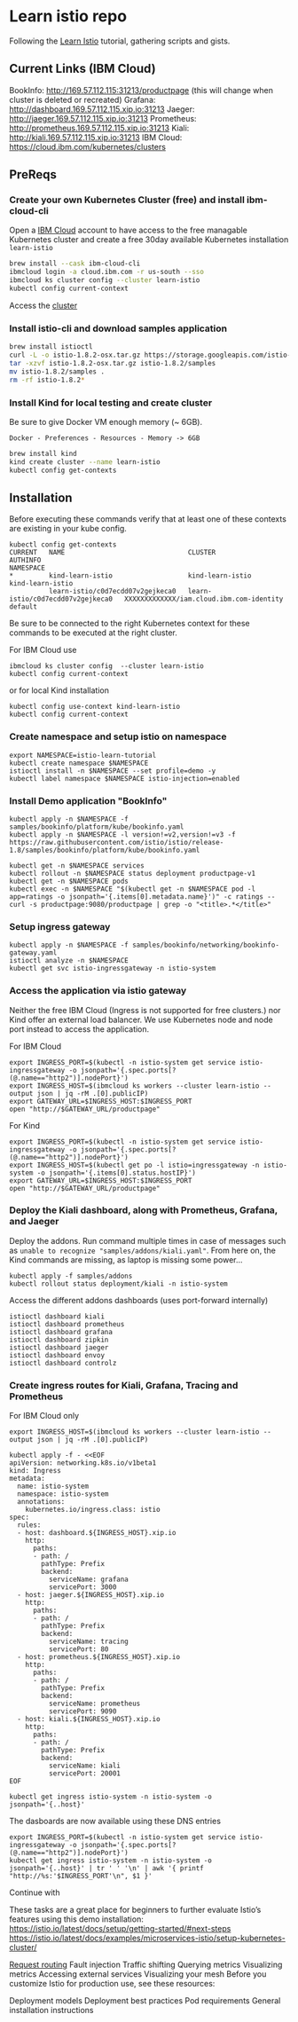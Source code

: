 # Learn istio repo
Following the [Learn Istio](https://istio.io/latest/docs/examples/microservices-istio/) tutorial, gathering scripts and gists.

## Current Links (IBM Cloud)
BookInfo: http://169.57.112.115:31213/productpage (this will change when cluster is deleted or recreated)
Grafana: http://dashboard.169.57.112.115.xip.io:31213
Jaeger: http://jaeger.169.57.112.115.xip.io:31213
Prometheus: http://prometheus.169.57.112.115.xip.io:31213
Kiali: http://kiali.169.57.112.115.xip.io:31213
IBM Cloud: https://cloud.ibm.com/kubernetes/clusters

## PreReqs
### Create your own Kubernetes Cluster (free) and install ibm-cloud-cli
Open a [IBM Cloud](https://cloud.ibm.com/docs/containers?topic=containers-getting-started) account to have access to the free managable Kubernetes cluster and create a free 30day available Kubernetes installation `learn-istio`

```sh
brew install --cask ibm-cloud-cli
ibmcloud login -a cloud.ibm.com -r us-south --sso 
ibmcloud ks cluster config --cluster learn-istio
kubectl config current-context
```

Access the [cluster](https://cloud.ibm.com/kubernetes/clusters)

### Install istio-cli and download samples application

```sh
brew install istioctl
curl -L -o istio-1.8.2-osx.tar.gz https://storage.googleapis.com/istio-release/releases/1.8.2/istio-1.8.2-osx.tar.gz
tar -xzvf istio-1.8.2-osx.tar.gz istio-1.8.2/samples
mv istio-1.8.2/samples .
rm -rf istio-1.8.2*
```


### Install Kind for local testing and create cluster
Be sure to give Docker VM enough memory (~ 6GB).

`Docker - Preferences - Resources - Memory -> 6GB`

```sh
brew install kind
kind create cluster --name learn-istio
kubectl config get-contexts
```


## Installation
Before executing these commands verify that at least one of these contexts are existing in your kube config.

```
kubectl config get-contexts
CURRENT   NAME                               CLUSTER                            AUTHINFO                                                                             NAMESPACE
*         kind-learn-istio                   kind-learn-istio                   kind-learn-istio                                                                     
          learn-istio/c0d7ecdd07v2gejkeca0   learn-istio/c0d7ecdd07v2gejkeca0   XXXXXXXXXXXXX/iam.cloud.ibm.com-identity   default
```


Be sure to be connected to the right Kubernetes context for these commands to be executed at the right cluster.

For IBM Cloud use

```
ibmcloud ks cluster config  --cluster learn-istio
kubectl config current-context
```

or for local Kind installation

```
kubectl config use-context kind-learn-istio
kubectl config current-context
```

### Create namespace and setup istio on namespace

```
export NAMESPACE=istio-learn-tutorial
kubectl create namespace $NAMESPACE
istioctl install -n $NAMESPACE --set profile=demo -y
kubectl label namespace $NAMESPACE istio-injection=enabled
```

### Install Demo application "BookInfo"

```
kubectl apply -n $NAMESPACE -f samples/bookinfo/platform/kube/bookinfo.yaml
kubectl apply -n $NAMESPACE -l version!=v2,version!=v3 -f https://raw.githubusercontent.com/istio/istio/release-1.8/samples/bookinfo/platform/kube/bookinfo.yaml

kubectl get -n $NAMESPACE services
kubectl rollout -n $NAMESPACE status deployment productpage-v1
kubectl get -n $NAMESPACE pods
kubectl exec -n $NAMESPACE "$(kubectl get -n $NAMESPACE pod -l app=ratings -o jsonpath='{.items[0].metadata.name}')" -c ratings -- curl -s productpage:9080/productpage | grep -o "<title>.*</title>"
```

### Setup ingress gateway

```
kubectl apply -n $NAMESPACE -f samples/bookinfo/networking/bookinfo-gateway.yaml
istioctl analyze -n $NAMESPACE
kubectl get svc istio-ingressgateway -n istio-system
```

### Access the application via istio gateway

Neither the free IBM Cloud (Ingress is not supported for free clusters.) nor Kind offer an external load balancer. We use Kubernetes node and node port instead to access the application.     

For IBM Cloud
```
export INGRESS_PORT=$(kubectl -n istio-system get service istio-ingressgateway -o jsonpath='{.spec.ports[?(@.name=="http2")].nodePort}')
export INGRESS_HOST=$(ibmcloud ks workers --cluster learn-istio --output json | jq -rM .[0].publicIP)
export GATEWAY_URL=$INGRESS_HOST:$INGRESS_PORT
open "http://$GATEWAY_URL/productpage"
```

For Kind
```
export INGRESS_PORT=$(kubectl -n istio-system get service istio-ingressgateway -o jsonpath='{.spec.ports[?(@.name=="http2")].nodePort}')
export INGRESS_HOST=$(kubectl get po -l istio=ingressgateway -n istio-system -o jsonpath='{.items[0].status.hostIP}')
export GATEWAY_URL=$INGRESS_HOST:$INGRESS_PORT
open "http://$GATEWAY_URL/productpage"
```


### Deploy the Kiali dashboard, along with Prometheus, Grafana, and Jaeger

Deploy the addons. Run command multiple times in case of messages such as `unable to recognize "samples/addons/kiali.yaml"`. From here on, the Kind commands are missing, as laptop is missing some power...

```
kubectl apply -f samples/addons
kubectl rollout status deployment/kiali -n istio-system
```

Access the different addons dashboards (uses port-forward internally)
```
istioctl dashboard kiali
istioctl dashboard prometheus
istioctl dashboard grafana
istioctl dashboard zipkin
istioctl dashboard jaeger
istioctl dashboard envoy
istioctl dashboard controlz
```

### Create ingress routes for Kiali, Grafana, Tracing and Prometheus

For IBM Cloud only

```
export INGRESS_HOST=$(ibmcloud ks workers --cluster learn-istio --output json | jq -rM .[0].publicIP)

kubectl apply -f - <<EOF
apiVersion: networking.k8s.io/v1beta1
kind: Ingress
metadata:
  name: istio-system
  namespace: istio-system
  annotations:
    kubernetes.io/ingress.class: istio
spec:
  rules:
  - host: dashboard.${INGRESS_HOST}.xip.io
    http:
      paths:
      - path: /
        pathType: Prefix
        backend:
          serviceName: grafana
          servicePort: 3000
  - host: jaeger.${INGRESS_HOST}.xip.io
    http:
      paths:
      - path: /
        pathType: Prefix
        backend:
          serviceName: tracing
          servicePort: 80
  - host: prometheus.${INGRESS_HOST}.xip.io
    http:
      paths:
      - path: /
        pathType: Prefix
        backend:
          serviceName: prometheus
          servicePort: 9090
  - host: kiali.${INGRESS_HOST}.xip.io
    http:
      paths:
      - path: /
        pathType: Prefix
        backend:
          serviceName: kiali
          servicePort: 20001    
EOF

kubectl get ingress istio-system -n istio-system -o jsonpath='{..host}'
```

The dasboards are now available using these DNS entries
```
export INGRESS_PORT=$(kubectl -n istio-system get service istio-ingressgateway -o jsonpath='{.spec.ports[?(@.name=="http2")].nodePort}')
kubectl get ingress istio-system -n istio-system -o jsonpath='{..host}' | tr ' ' '\n' | awk '{ printf "http://%s:'$INGRESS_PORT'\n", $1 }'
```

Continue with 


These tasks are a great place for beginners to further evaluate Istio’s features using this demo installation:
https://istio.io/latest/docs/setup/getting-started/#next-steps
https://istio.io/latest/docs/examples/microservices-istio/setup-kubernetes-cluster/

[Request routing](https://istio.io/latest/docs/tasks/traffic-management/request-routing/)
Fault injection
Traffic shifting
Querying metrics
Visualizing metrics
Accessing external services
Visualizing your mesh
Before you customize Istio for production use, see these resources:

Deployment models
Deployment best practices
Pod requirements
General installation instructions






